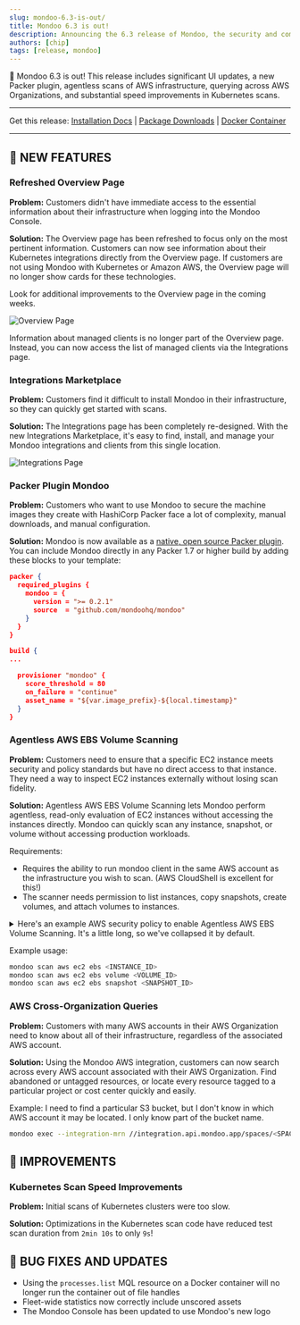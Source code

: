 ```yaml
---
slug: mondoo-6.3-is-out/
title: Mondoo 6.3 is out!
description: Announcing the 6.3 release of Mondoo, the security and compliance platform that prioritizes risks that matter most in your infrastructure.
authors: [chip]
tags: [release, mondoo]
---
```


🥳 Mondoo 6.3 is out! This release includes significant UI updates, a new Packer plugin, agentless scans of AWS infrastructure, querying across AWS Organizations, and substantial speed improvements in Kubernetes scans.

---

Get this release: [Installation Docs](/cnspec/) | [Package Downloads](https://releases.mondoo.com/mondoo/) | [Docker Container](https://hub.docker.com/r/mondoo/client)

---

## 🎉 NEW FEATURES

### Refreshed Overview Page

**Problem:** Customers didn't have immediate access to the essential information about their infrastructure when logging into the Mondoo Console.

**Solution:** The Overview page has been refreshed to focus only on the most pertinent information. Customers can now see information about their Kubernetes integrations directly from the Overview page. If customers are not using Mondoo with Kubernetes or Amazon AWS, the Overview page will no longer show cards for these technologies.

Look for additional improvements to the Overview page in the coming weeks.

![Overview Page](/img/releases/2022-06-23-mondoo-6.3-is-out/overview.jpg)

Information about managed clients is no longer part of the Overview page. Instead, you can now access the list of managed clients via the Integrations page.

### Integrations Marketplace

**Problem:** Customers find it difficult to install Mondoo in their infrastructure, so they can quickly get started with scans.

**Solution:** The Integrations page has been completely re-designed. With the new Integrations Marketplace, it's easy to find, install, and manage your Mondoo integrations and clients from this single location.

![Integrations Page](/img/releases/2022-06-23-mondoo-6.3-is-out/integrations.jpg)

### Packer Plugin Mondoo

**Problem:** Customers who want to use Mondoo to secure the machine images they create with HashiCorp Packer face a lot of complexity, manual downloads, and manual configuration.

**Solution:** Mondoo is now available as a [native, open source Packer plugin](https://github.com/mondoohq/packer-plugin-cnspec). You can include Mondoo directly in any Packer 1.7 or higher build by adding these blocks to your template:

```json
packer {
  required_plugins {
    mondoo = {
      version = ">= 0.2.1"
      source  = "github.com/mondoohq/mondoo"
    }
  }
}
```

```json
build {
...

  provisioner "mondoo" {
    score_threshold = 80
    on_failure = "continue"
    asset_name = "${var.image_prefix}-${local.timestamp}"
  }
}
```

### Agentless AWS EBS Volume Scanning

**Problem:** Customers need to ensure that a specific EC2 instance meets security and policy standards but have no direct access to that instance. They need a way to inspect EC2 instances externally without losing scan fidelity.

**Solution:** Agentless AWS EBS Volume Scanning lets Mondoo perform agentless, read-only evaluation of EC2 instances without accessing the instances directly. Mondoo can quickly scan any instance, snapshot, or volume without accessing production workloads.

Requirements:

- Requires the ability to run mondoo client in the same AWS account as the infrastructure you wish to scan. (AWS CloudShell is excellent for this!)
- The scanner needs permission to list instances, copy snapshots, create volumes, and attach volumes to instances.

<details>
  <summary>Here's an example AWS security policy to enable Agentless AWS EBS Volume Scanning. It's a little long, so we've collapsed it by default.</summary>

```json
{
  "Version": "2012-10-17",
  "Statement": [
    {
      "Condition": {
        "StringEquals": {
          "aws:ResourceTag/Created By": "Mondoo"
        }
      },
      "Action": [
        "ec2:AttachVolume",
        "ec2:DetachVolume",
        "ec2:DeleteVolume",
        "ec2:DeleteSnapshot"
      ],
      "Resource": "*",
      "Effect": "Allow"
    },
    {
      "Action": [
        "ec2:CreateSnapshot",
        "ec2:CreateVolume",
        "ec2:CopySnapshot",
        "ec2:CreateTags",
        "ec2:DescribeInstances",
        "ec2:DescribeVolumes",
        "ec2:DescribeSnapshots",
        "kms:Decrypt",
        "kms:ReEncryptTo",
        "kms:GenerateDataKeyWithoutPlaintext",
        "kms:DescribeKey",
        "kms:ReEncryptFrom"
      ],
      "Resource": "*",
      "Effect": "Allow"
    },
    {
      "Condition": {
        "Bool": {
          "kms:GrantIsForAWSResource": "true"
        }
      },
      "Action": "kms:CreateGrant",
      "Resource": "*",
      "Effect": "Allow"
    }
  ]
}
```

</details>

Example usage:

```bash
mondoo scan aws ec2 ebs <INSTANCE_ID>
mondoo scan aws ec2 ebs volume <VOLUME_ID>
mondoo scan aws ec2 ebs snapshot <SNAPSHOT_ID>
```

### AWS Cross-Organization Queries

**Problem:** Customers with many AWS accounts in their AWS Organization need to know about all of their infrastructure, regardless of the associated AWS account.

**Solution:** Using the Mondoo AWS integration, customers can now search across every AWS account associated with their AWS Organization. Find abandoned or untagged resources, or locate every resource tagged to a particular project or cost center quickly and easily.

Example: I need to find a particular S3 bucket, but I don't know in which AWS account it may be located. I only know part of the bucket name.

```bash
mondoo exec --integration-mrn //integration.api.mondoo.app/spaces/<SPACE_ID>/aws/<INTEGRATION_ID> 'aws.s3.buckets.where(name.contains("lost-bucket"))'
```

## 🧹 IMPROVEMENTS

### Kubernetes Scan Speed Improvements

**Problem:** Initial scans of Kubernetes clusters were too slow.

**Solution:** Optimizations in the Kubernetes scan code have reduced test scan duration from `2min 10s` to only `9s`!

## 🐛 BUG FIXES AND UPDATES

- Using the `processes.list` MQL resource on a Docker container will no longer run the container out of file handles
- Fleet-wide statistics now correctly include unscored assets
- The Mondoo Console has been updated to use Mondoo's new logo
